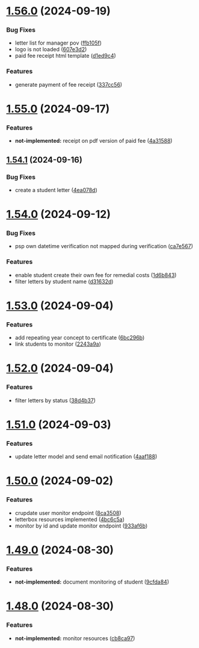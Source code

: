 # [1.56.0](https://github.com/hei-school/hei-admin-api/compare/v1.55.0...v1.56.0) (2024-09-19)


### Bug Fixes

* letter list for manager pov ([ffb105f](https://github.com/hei-school/hei-admin-api/commit/ffb105f723cb718cf3885edc2a5a27fff779e377))
* logo is not loaded  ([607e3d2](https://github.com/hei-school/hei-admin-api/commit/607e3d28015e50aaf264d6adc30c2b67e9aae50f))
* paid fee receipt html template  ([d1ed9c4](https://github.com/hei-school/hei-admin-api/commit/d1ed9c4ca3b242e1d5b2a3aab4278944aa47af80))


### Features

* generate payment of fee receipt  ([337cc56](https://github.com/hei-school/hei-admin-api/commit/337cc5617564c8f65edc3931630994374b2071f3))



# [1.55.0](https://github.com/hei-school/hei-admin-api/compare/v1.54.1...v1.55.0) (2024-09-17)


### Features

* **not-implemented:** receipt on pdf version of paid fee  ([4a31588](https://github.com/hei-school/hei-admin-api/commit/4a31588616d668df3db8ee7ef6a212c9c0dfe323))



## [1.54.1](https://github.com/hei-school/hei-admin-api/compare/v1.54.0...v1.54.1) (2024-09-16)


### Bug Fixes

* create a student letter  ([4ea078d](https://github.com/hei-school/hei-admin-api/commit/4ea078d52b86c1d2ec7f89f00ba368891fe1123c))



# [1.54.0](https://github.com/hei-school/hei-admin-api/compare/v1.53.0...v1.54.0) (2024-09-12)


### Bug Fixes

* psp own datetime verification not mapped during verification  ([ca7e567](https://github.com/hei-school/hei-admin-api/commit/ca7e5672b926453730598bedda3fd13e113bdaca))


### Features

* enable student create their own fee for remedial costs  ([1d6b843](https://github.com/hei-school/hei-admin-api/commit/1d6b843d9c17bd8bc324589ffccd236ca3476a30))
* filter letters by student name ([d31632d](https://github.com/hei-school/hei-admin-api/commit/d31632de3db89059cf5b0bbe95d9d75f6ecd9fbc))



# [1.53.0](https://github.com/hei-school/hei-admin-api/compare/v1.52.0...v1.53.0) (2024-09-04)


### Features

* add repeating year concept to certificate  ([6bc296b](https://github.com/hei-school/hei-admin-api/commit/6bc296b0350402bd5f19bca2bcf9d54914537027))
* link students to monitor  ([2243a9a](https://github.com/hei-school/hei-admin-api/commit/2243a9afdf2528a4d049766a2aa36780a769c02a))



# [1.52.0](https://github.com/hei-school/hei-admin-api/compare/v1.51.0...v1.52.0) (2024-09-04)


### Features

* filter letters by status ([38d4b37](https://github.com/hei-school/hei-admin-api/commit/38d4b37e609c74ee42e9618036baabd5a58bc5a6))



# [1.51.0](https://github.com/hei-school/hei-admin-api/compare/v1.50.0...v1.51.0) (2024-09-03)


### Features

* update letter model and send email notification ([4aaf188](https://github.com/hei-school/hei-admin-api/commit/4aaf188b892a29cd1babc4a49829c39f2d9a0bd6))



# [1.50.0](https://github.com/hei-school/hei-admin-api/compare/v1.49.0...v1.50.0) (2024-09-02)


### Features

* crupdate user monitor endpoint  ([8ca3508](https://github.com/hei-school/hei-admin-api/commit/8ca3508b5e86ad9701c2bbb7c6dbc0f10b2b4cb0))
* letterbox resources implemented ([4bc6c5a](https://github.com/hei-school/hei-admin-api/commit/4bc6c5a8d103c15e1cd0208b7745975f7c6273d5))
* monitor by id and update monitor endpoint  ([933af6b](https://github.com/hei-school/hei-admin-api/commit/933af6bee2fabb423a21a1b9b211c07ba7b3cf6b))



# [1.49.0](https://github.com/hei-school/hei-admin-api/compare/v1.48.0...v1.49.0) (2024-08-30)


### Features

* **not-implemented:** document monitoring of student  ([9cfda84](https://github.com/hei-school/hei-admin-api/commit/9cfda8423a8ce6f94442915c613133ab746475f3))



# [1.48.0](https://github.com/hei-school/hei-admin-api/compare/v1.47.0...v1.48.0) (2024-08-30)


### Features

* **not-implemented:** monitor resources  ([cb8ca97](https://github.com/hei-school/hei-admin-api/commit/cb8ca97d07e3ef126f3f7f9b3f691e18b21bd01a))



